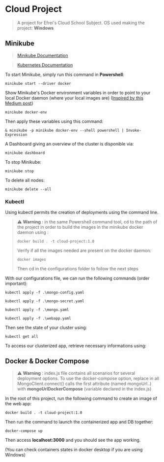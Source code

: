 # Cloud Project
> A project for Efrei's Cloud School Subject. OS used making the project: **Windows**
## Minikube
>[Minikube Documentation](https://minikube.sigs.k8s.io/docs/)

>[Kubernetes Documentation](https://kubernetes.io/fr/docs/home/)

To start Minikube, simply run this command in **Powershell**:
```
minikube start --driver docker
```
Show Minikube's Docker environment variables in order to point to your local Docker daemon (where your local images are) ([Inspired by this Medium post](https://medium.com/swlh/how-to-run-locally-built-docker-images-in-kubernetes-b28fbc32cc1d))
```
minikube docker-env
```
Then apply these variables using this command:
```
& minikube -p minikube docker-env --shell powershell | Invoke-Expression
```
A Dashboard giving an overview of the cluster is disponible via:
```
minikube dashboard
```
To stop Minikube:
```
minikube stop
```
To delete all nodes:
```
minikube delete --all
```
### Kubectl
Using kubectl permits the creation of deployments using the command line.

>⚠️ **Warning** : in the same Powershell command tool, cd to the path of the project in order to build the images in the minikube docker daemon using :
>```
>docker build . -t cloud-project:1.0 
>```
>Verify if all the images needed are present on the docker daemon:
>```
>docker images
>```
>Then cd in the configurations folder to follow the next steps

With our configurations file, we can run the following commands (order important): 

```
kubectl apply -f .\mongo-config.yaml
```
```
kubectl apply -f .\mongo-secret.yaml
```
```
kubectl apply -f .\mongo.yaml
```
```
kubectl apply -f .\webapp.yaml
```
Then see the state of your cluster using:
```
kubectl get all
```
To access our clusterized app, retrieve necessary informations using:

## Docker & Docker Compose
>⚠️ **Warning** : index.js file contains all scenarios for several deployment options. To use the docker-compose option, replace in all MongoClient.connect() calls the first attribute (named mongoUrl..) with **mongoUrlDockerCompose** (variable declared in the index.js)

In the root of this project, run the following command to create an image of the web app: 
```
docker build . -t cloud-project:1.0 
```
Then run the command to launch the containerized app and DB together:
```
docker-compose up
```
Then access **localhost:3000** and you should see the app working.

(You can check containers states in docker desktop if you are using Windows)